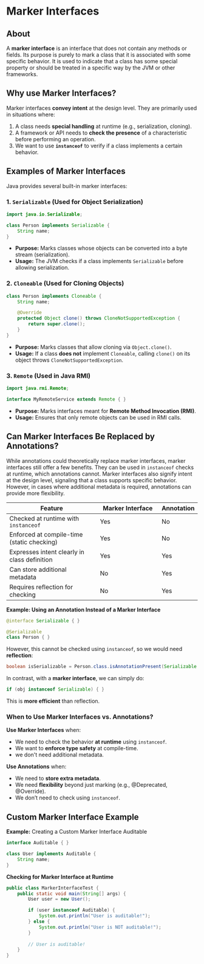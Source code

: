# Marker Interfaces

## **About**

A **marker interface** is an interface that does not contain any methods or fields. Its purpose is purely to mark a class that it is associated with some specific behavior. It is used to indicate that a class has some special property or should be treated in a specific way by the JVM or other frameworks.

## **Why use Marker Interfaces?**

Marker interfaces **convey intent** at the design level. They are primarily used in situations where:

1. A class needs **special handling** at runtime (e.g., serialization, cloning).
2. A framework or API needs to **check the presence** of a characteristic before performing an operation.
3. We want to use **`instanceof`** to verify if a class implements a certain behavior.

## **Examples of Marker Interfaces**

Java provides several built-in marker interfaces:

### **1. `Serializable` (Used for Object Serialization)**

```java
import java.io.Serializable;

class Person implements Serializable { 
    String name;
}
```

* **Purpose:** Marks classes whose objects can be converted into a byte stream (serialization).
* **Usage:** The JVM checks if a class implements `Serializable` before allowing serialization.

### **2. `Cloneable` (Used for Cloning Objects)**

```java
class Person implements Cloneable {
    String name;

    @Override
    protected Object clone() throws CloneNotSupportedException {
        return super.clone();
    }
}
```

* **Purpose:** Marks classes that allow cloning via `Object.clone()`.
* **Usage:** If a class **does not** implement `Cloneable`, calling `clone()` on its object throws `CloneNotSupportedException`.

### **3. `Remote` (Used in Java RMI)**

```java
import java.rmi.Remote;

interface MyRemoteService extends Remote { }
```

* **Purpose:** Marks interfaces meant for **Remote Method Invocation (RMI)**.
* **Usage:** Ensures that only remote objects can be used in RMI calls.

## Can Marker Interfaces Be Replaced by Annotations?

While annotations could theoretically replace marker interfaces, marker interfaces still offer a few benefits. They can be used in `instanceof` checks at runtime, which annotations cannot. Marker interfaces also signify intent at the design level, signaling that a class supports specific behavior. However, in cases where additional metadata is required, annotations can provide more flexibility.

<table><thead><tr><th width="365">Feature</th><th width="223">Marker Interface</th><th>Annotation</th></tr></thead><tbody><tr><td>Checked at runtime with <code>instanceof</code></td><td>Yes</td><td>No</td></tr><tr><td>Enforced at compile-time (static checking)</td><td>Yes</td><td>No</td></tr><tr><td>Expresses intent clearly in class definition</td><td>Yes</td><td>Yes</td></tr><tr><td>Can store additional metadata</td><td>No</td><td>Yes</td></tr><tr><td>Requires reflection for checking</td><td>No</td><td>Yes</td></tr></tbody></table>

**Example: Using an Annotation Instead of a Marker Interface**

```java
@interface Serializable { }

@Serializable
class Person { }
```

However, this cannot be checked using `instanceof`, so we would need **reflection**:

```java
boolean isSerializable = Person.class.isAnnotationPresent(Serializable.class);
```

In contrast, with a **marker interface**, we can simply do:

```java
if (obj instanceof Serializable) { }
```

This is **more efficient** than reflection.

### **When to Use Marker Interfaces vs. Annotations?**

**Use Marker Interfaces** when:

* We need to check the behavior **at runtime** using `instanceof`.
* We want to **enforce type safety** at compile-time.
* we don't need additional metadata.

**Use Annotations** when:

* We need to **store extra metadata**.
* We need **flexibility** beyond just marking (e.g., @Deprecated, @Override).
* We don’t need to check using `instanceof`.

## **Custom Marker Interface Example**

**Example:** Creating a Custom Marker Interface Auditable

```java
interface Auditable { }

class User implements Auditable {
    String name;
}
```

**Checking for Marker Interface at Runtime**

```java
public class MarkerInterfaceTest {
    public static void main(String[] args) {
        User user = new User();

        if (user instanceof Auditable) {
            System.out.println("User is auditable!");
        } else {
            System.out.println("User is NOT auditable!");
        }
        
        // User is auditable!
    }
}
```
